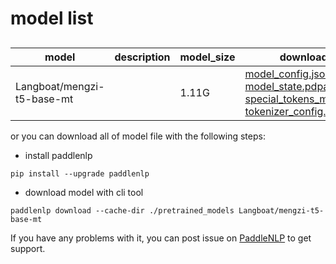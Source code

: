 #  model list

##  

| model  | description | model_size  | download         |
| --- | --- | --- | --- |
|Langboat/mengzi-t5-base-mt|  | 1.11G | [model_config.json](https://bj.bcebos.com/paddlenlp/models/community/Langboat/mengzi-t5-base-mt/model_config.json)<br>[model_state.pdparams](https://bj.bcebos.com/paddlenlp/models/community/Langboat/mengzi-t5-base-mt/model_state.pdparams)<br>[special_tokens_map.json](https://bj.bcebos.com/paddlenlp/models/community/Langboat/mengzi-t5-base-mt/special_tokens_map.json)<br>[tokenizer_config.json](https://bj.bcebos.com/paddlenlp/models/community/Langboat/mengzi-t5-base-mt/tokenizer_config.json) |

or you can download all of model file with the following steps:

* install paddlenlp

```shell
pip install --upgrade paddlenlp
```

* download model with cli tool

```shell
paddlenlp download --cache-dir ./pretrained_models Langboat/mengzi-t5-base-mt
```

If you have any problems with it, you can post issue on [PaddleNLP](https://github.com/PaddlePaddle/PaddleNLP) to get support.
